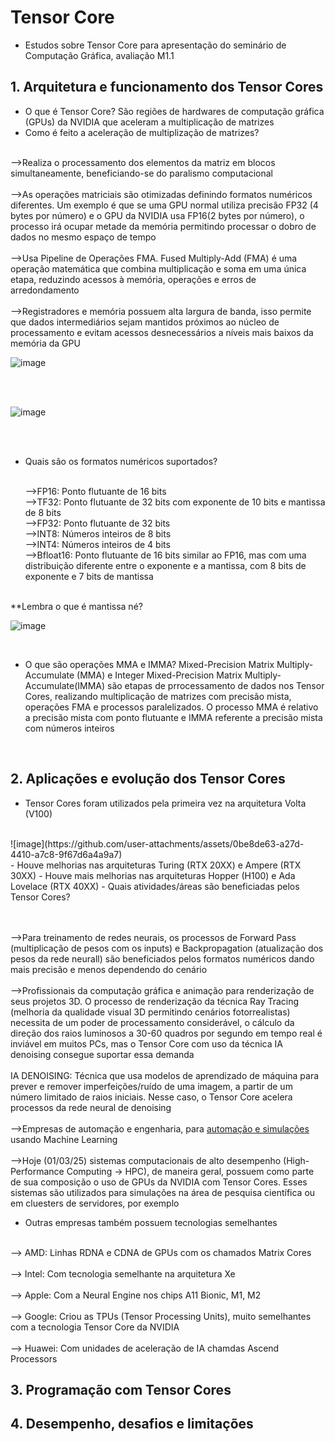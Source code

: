 # Tensor Core

- Estudos sobre Tensor Core para apresentação do seminário de Computação Gráfica, avaliação M1.1
## 1. Arquitetura e funcionamento dos Tensor Cores

- O que é Tensor Core? São regiões de hardwares de computação gráfica (GPUs) da NVIDIA que aceleram a multiplicação de matrizes
- Como é feito a aceleração de multiplização de matrizes?

<br>-->Realiza o processamento dos elementos da matriz em blocos simultaneamente, beneficiando-se do paralismo computacional
<br><br>-->As operações matriciais são otimizadas definindo formatos numéricos diferentes. Um exemplo é que se uma GPU normal utiliza precisão FP32 (4 bytes por número) e o GPU da NVIDIA usa FP16(2 bytes por número), o processo irá ocupar metade da memória permitindo processar o dobro de dados no mesmo espaço de tempo
<br><br>-->Usa Pipeline de Operações FMA. Fused Multiply-Add (FMA) é uma operação matemática que combina multiplicação e soma em uma única etapa, reduzindo acessos à memória, operações e erros de arredondamento
<br><br>-->Registradores e memória possuem alta largura de banda, isso permite que dados intermediários sejam mantidos próximos ao núcleo de processamento e evitam acessos desnecessários a níveis mais baixos da memória da GPU

![image](https://github.com/user-attachments/assets/d11f3b5e-580f-42df-98e4-27df7c5704a4)

<br><br>

![image](https://github.com/user-attachments/assets/88b7252d-a038-487a-8eb5-2644bf13f599)

<br><br>

- Quais são os formatos numéricos suportados?

  <br>-->FP16: Ponto flutuante de 16 bits
  <br>-->TF32: Ponto flutuante de 32 bits com exponente de 10 bits e mantissa de 8 bits
  <br>-->FP32: Ponto flutuante de 32 bits
  <br>-->INT8: Números inteiros de 8 bits
  <br>-->INT4: Números inteiros de 4 bits
  <br>-->Bfloat16: Ponto flutuante de 16 bits similar ao FP16, mas com uma distribuição diferente entre o exponente e a mantissa, com 8 bits de exponente e 7 bits de mantissa
  
<br>**Lembra o que é mantissa né?

![image](https://github.com/user-attachments/assets/64ea0e46-465c-4434-8e94-c1a563bd187b)

<br>

- O que são operações MMA e IMMA? Mixed-Precision Matrix Multiply-Accumulate (MMA) e Integer Mixed-Precision Matrix Multiply-Accumulate(IMMA) são etapas de prrocessamento de dados nos Tensor Cores, realizando multiplicação de matrizes com precisão mista, operações FMA e processos paralelizados. O processo MMA é relativo a precisão mista com ponto flutuante e IMMA referente a precisão mista com números inteiros
  

<br>

## 2. Aplicações e evolução dos Tensor Cores

- Tensor Cores foram utilizados pela primeira vez na arquitetura Volta (V100)
<br>
![image](https://github.com/user-attachments/assets/0be8de63-a27d-4410-a7c8-9f67d6a4a9a7)
<br>
- Houve melhorias nas arquiteturas Turing (RTX 20XX) e Ampere (RTX 30XX)
- Houve mais melhorias nas arquiteturas Hopper (H100) e Ada Lovelace (RTX 40XX)
- Quais atividades/áreas são beneficiadas pelos Tensor Cores?
  
<br><br>-->Para treinamento de redes neurais, os processos de Forward Pass (multiplicação de pesos com os inputs) e Backpropagation (atualização dos pesos da rede neurall) são beneficiados pelos formatos numéricos dando mais precisão e menos dependendo do cenário
<br><br>-->Profissionais da computação gráfica e animação para renderização de seus projetos 3D. O processo de renderização da técnica Ray Tracing (melhoria da qualidade visual 3D permitindo cenários fotorrealistas) necessita de um poder de processamento considerável, o cálculo da direção dos raios luminosos a 30-60 quadros por segundo em tempo real é inviável em muitos PCs, mas o Tensor Core com uso da técnica IA denoising consegue suportar essa demanda
<br><br>IA DENOISING: Técnica que usa modelos de aprendizado de máquina para prever e remover imperfeições/ruído de uma imagem, a partir de um número limitado de raios iniciais. Nesse caso, o Tensor Core acelera processos da rede neural de denoising
<br><br>-->Empresas de automação e engenharia, para [automação e simulações](https://www.nvidia.com/pt-br/autonomous-machines/robotics/) usando Machine Learning
<br><br>-->Hoje (01/03/25) sistemas computacionais de alto desempenho (High-Performance Computing -> HPC), de maneira geral, possuem como parte de sua composição o uso de GPUs da NVIDIA com Tensor Cores. Esses sistemas são utilizados para simulações na área de pesquisa científica ou em cluesters de servidores, por exemplo

- Outras empresas também possuem tecnologias semelhantes

<br>--> AMD: Linhas RDNA e CDNA de GPUs com os chamados Matrix Cores
<br><br>--> Intel: Com tecnologia semelhante na arquitetura Xe
<br><br>--> Apple: Com a Neural Engine nos chips A11 Bionic, M1, M2
<br><br>--> Google: Criou as TPUs (Tensor Processing Units), muito semelhantes com a tecnologia Tensor Core da NVIDIA
<br><br>--> Huawei: Com unidades de aceleração de IA chamdas Ascend Processors

## 3. Programação com Tensor Cores

## 4. Desempenho, desafios e limitações
